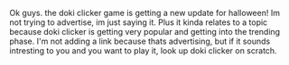 Ok guys. the doki clicker game is getting a new update for halloween! Im not trying to advertise, im just saying it. Plus it kinda relates to a topic because doki clicker is getting very popular and getting into the trending phase. I'm not adding a link because thats advertising, but if it sounds intresting to you and you want to play it, look up doki clicker on scratch.